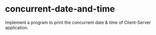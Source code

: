 # concurrent-date-and-time
Implement a program to print the concurrent date &amp; time of Client-Server application.
